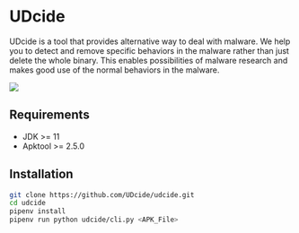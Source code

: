 # UDcide

UDcide is a tool that provides alternative way to deal with malware. We help you to detect and remove specific behaviors in the malware rather than just delete the whole binary. This enables possibilities of malware research and makes good use of the normal behaviors in the malware.

![](https://i.imgur.com/TrvdsEr.gif)

## Requirements
+ JDK >= 11
+ Apktool >= 2.5.0

## Installation
```bash
git clone https://github.com/UDcide/udcide.git
cd udcide
pipenv install
pipenv run python udcide/cli.py <APK_File>
```